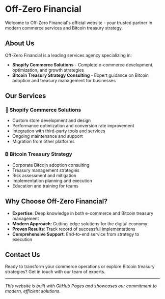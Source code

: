 # Off-Zero Financial

Welcome to Off-Zero Financial's official website - your trusted partner in modern commerce services and Bitcoin treasury strategy.

## About Us

Off-Zero Financial is a leading services agency specializing in:

- **Shopify Commerce Solutions** - Complete e-commerce development, optimization, and growth strategies
- **Bitcoin Treasury Strategy Consulting** - Expert guidance on Bitcoin adoption and treasury management for businesses

## Our Services

### 🛒 Shopify Commerce Solutions
- Custom store development and design
- Performance optimization and conversion rate improvement
- Integration with third-party tools and services
- Ongoing maintenance and support
- Migration from other platforms

### ₿ Bitcoin Treasury Strategy
- Corporate Bitcoin adoption consulting
- Treasury management strategies
- Risk assessment and mitigation
- Implementation planning and execution
- Education and training for teams

## Why Choose Off-Zero Financial?

- **Expertise**: Deep knowledge in both e-commerce and Bitcoin treasury management
- **Modern Approach**: Cutting-edge solutions for the digital economy
- **Proven Results**: Track record of successful implementations
- **Comprehensive Support**: End-to-end service from strategy to execution

## Contact Us

Ready to transform your commerce operations or explore Bitcoin treasury strategies? Get in touch with our team of experts.

---

*This website is built with GitHub Pages and showcases our commitment to modern, efficient solutions.*
